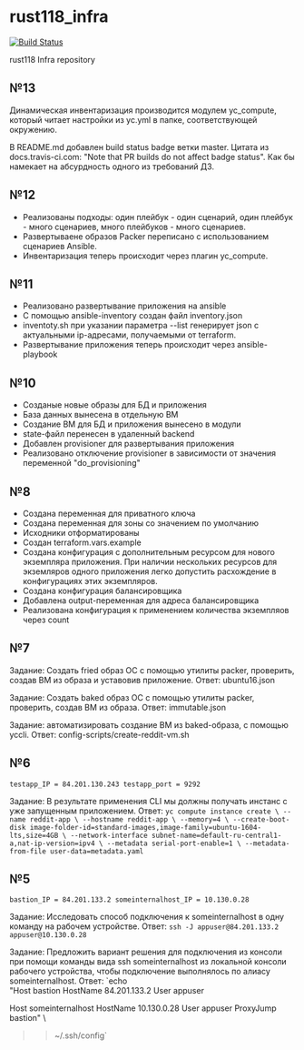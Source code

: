 # rust118_infra
[![Build Status](https://travis-ci.com/Otus-DevOps-2020-05/rust118_infra.svg?branch=master)](https://travis-ci.com/Otus-DevOps-2020-05/rust118_infra)

rust118 Infra repository

## №13
Динамическая инвентаризация производится модулем yc_compute, который читает настройки из yc.yml в папке, соответствующей окружению.

В README.md добавлен build status badge ветки master. Цитата из docs.travis-ci.com: "Note that PR builds do not affect badge status". Как бы намекает на абсурдность одного из требований ДЗ.

## №12
- Реализованы подходы: один плейбук - один сценарий, один плейбук - много сценариев, много плейбуков - много сценариев.
- Развертываене образов Packer переписано с использованием сценариев Ansible.
- Инвентаризация теперь происходит через плагин yc_compute.

## №11
- Реализовано развертывание приложения на ansible
- С помощью ansible-inventory создан файл inventory.json
- inventoty.sh при указании параметра --list генерирует json с актуальными ip-адресами, получаемыми от terraform.
- Развертывание приложения теперь происходит через ansible-playbook

## №10
- Созданые новые образы для БД и приложения
- База данных вынесена в отдельную ВМ
- Создание ВМ для БД и приложения вынесено в модули
- state-файл перенесен в удаленный backend
- Добавлен provisioner для развертывания приложения
- Реализовано отключение provisioner в зависимости от значения переменной "do_provisioning"

## №8
- Создана переменная для приватного ключа
- Создана переменная для зоны со значением по умолчанию
- Исходники отформатированы
- Создан terraform.vars.example
- Создана конфигурация с дополнительным ресурсом для нового экземпляра приложения.
  При наличии нескольких ресурсов для экземляров одного приложения легко допустить 
  расхождение в конфигурациях этих экземпляров. 
- Создана конфигурация балансировщика
- Добавлена output-переменная для адреса балансировщика
- Реализована конфигурация к применением количества экземпляов через count

## №7
Задание: Создать fried образ ОС с помощью утилиты packer, проверить, создав ВМ из образа и уставовив приложение.
Ответ: ubuntu16.json

Задание: Создать baked образ ОС с помощью утилиты packer, проверить, создав ВМ из образа.
Ответ: immutable.json

Задание: автоматизировать создание ВМ из baked-образа, с помощью yccli.
Ответ: config-scripts/create-reddit-vm.sh

## №6
`testapp_IP = 84.201.130.243
testapp_port = 9292`

Задание: В результате применения CLI мы должны получать инстанс с уже запущенным приложением.
Ответ:
`yc compute instance create \
--name reddit-app \
--hostname reddit-app \
--memory=4 \
--create-boot-disk image-folder-id=standard-images,image-family=ubuntu-1604-lts,size=4GB \
--network-interface subnet-name=default-ru-central1-a,nat-ip-version=ipv4 \
--metadata serial-port-enable=1 \
--metadata-from-file user-data=metadata.yaml`

## №5
`bastion_IP = 84.201.133.2
someinternalhost_IP = 10.130.0.28`

Задание: Исследовать способ подключения к someinternalhost в одну команду на рабочем устройстве.
Ответ:
`ssh -J appuser@84.201.133.2 appuser@10.130.0.28`

Задание: Предложить вариант решения для подключения из консоли при помощи команды вида ssh someinternalhost из локальной консоли рабочего устройства, чтобы подключение выполнялось по алиасу someinternalhost.
Ответ:
`echo \
"Host bastion
    HostName 84.201.133.2
    User appuser

Host someinternalhost
    HostName 10.130.0.28
    User appuser
    ProxyJump bastion" \
>> ~/.ssh/config`
